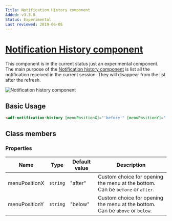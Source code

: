 ```yaml
---
Title: Notification History component
Added: v3.3.0
Status: Experimental
Last reviewed: 2019-06-05
---
```


# [Notification History component](../../../lib/core/notification-history/notification-history.component.ts "Defined in notification-history.component.ts")

This component is in the current status just an experimental component. 
The main purpose of the [Notification history component](../../core/components/notification-history.component.md) is list all the notification received in the current session. They will disappear from the list after the refresh.



![Notification history component](../../docassets/notification-history-component.png)

## Basic Usage

```html
<adf-notification-history [menuPositionX]="'before'" [menuPositionY]="'above'"></adf-notification-history>
```

## Class members

### Properties

| Name | Type | Default value | Description |
| ---- | ---- | ------------- | ----------- |
| menuPositionX | `string` | "after" | Custom choice for opening the menu at the bottom. Can be `before` or `after`. |
| menuPositionY | `string` | "below" | Custom choice for opening the menu at the bottom. Can be `above` or `below`. |
